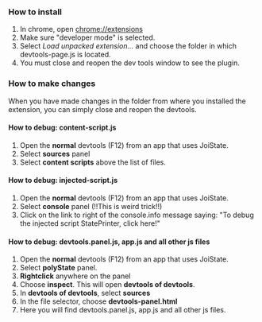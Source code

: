 ### How to install
1) In chrome, open [chrome://extensions](chrome://extensions)
2) Make sure "developer mode" is selected.
3) Select _Load unpacked  extension..._ and 
   choose the folder in which devtools-page.js is located.
4) You must close and reopen the dev tools window to see the plugin.

### How to make changes
When you have made changes in the folder from where you
installed the extension, you can simply close and reopen the devtools.

#### How to debug: content-script.js
1) Open the __normal__ devtools (F12) from an app that uses JoiState.
2) Select __sources__ panel
3) Select __content scripts__ above the list of files.
   
#### How to debug: injected-script.js
1) Open the __normal__ devtools (F12) from an app that uses JoiState.
2) Select __console__ panel (!!This is weird trick!!) 
3) Click on the link to right of the console.info message saying:
"To debug the injected script StatePrinter, click here!"
  
#### How to debug: devtools.panel.js, app.js and all other js files
1) Open the __normal__ devtools (F12) from an app that uses JoiState.
2) Select __polyState__ panel.
3) __Rightclick__ anywhere on the panel
4) Choose __inspect__. This will open __devtools of devtools__.
5) In __devtools of devtools__, select __sources__
6) In the file selector, choose __devtools-panel.html__
7) Here you will find devtools.panel.js, app.js and all other js files.
                                            
